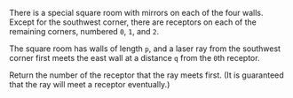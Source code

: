 There is a special square room with mirrors on each of the four walls.  Except for the southwest corner, there are receptors on each of the remaining corners, numbered `0`, `1`, and `2`.

The square room has walls of length `p`, and a laser ray from the southwest corner first meets the east wall at a distance `q` from the `0`th receptor.

Return the number of the receptor that the ray meets first. (It is guaranteed that the ray will meet a receptor eventually.)